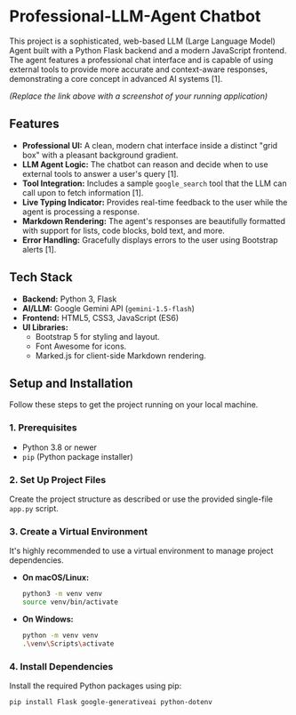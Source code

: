 # Professional-LLM-Agent Chatbot
This project is a sophisticated, web-based LLM (Large Language Model) Agent built with a Python Flask backend and a modern JavaScript frontend. The agent features a professional chat interface and is capable of using external tools to provide more accurate and context-aware responses, demonstrating a core concept in advanced AI systems [1].


*(Replace the link above with a screenshot of your running application)*

## Features

*   **Professional UI:** A clean, modern chat interface inside a distinct "grid box" with a pleasant background gradient.
*   **LLM Agent Logic:** The chatbot can reason and decide when to use external tools to answer a user's query [1].
*   **Tool Integration:** Includes a sample `google_search` tool that the LLM can call upon to fetch information [1].
*   **Live Typing Indicator:** Provides real-time feedback to the user while the agent is processing a response.
*   **Markdown Rendering:** The agent's responses are beautifully formatted with support for lists, code blocks, bold text, and more.
*   **Error Handling:** Gracefully displays errors to the user using Bootstrap alerts [1].

## Tech Stack

*   **Backend:** Python 3, Flask
*   **AI/LLM:** Google Gemini API (`gemini-1.5-flash`)
*   **Frontend:** HTML5, CSS3, JavaScript (ES6)
*   **UI Libraries:**
    *   Bootstrap 5 for styling and layout.
    *   Font Awesome for icons.
    *   Marked.js for client-side Markdown rendering.

## Setup and Installation

Follow these steps to get the project running on your local machine.

### 1. Prerequisites

*   Python 3.8 or newer
*   `pip` (Python package installer)

### 2. Set Up Project Files

Create the project structure as described or use the provided single-file `app.py` script.

### 3. Create a Virtual Environment

It's highly recommended to use a virtual environment to manage project dependencies.

*   **On macOS/Linux:**
    ```bash
    python3 -m venv venv
    source venv/bin/activate
    ```
*   **On Windows:**
    ```bash
    python -m venv venv
    .\venv\Scripts\activate
    ```

### 4. Install Dependencies

Install the required Python packages using pip:

```bash
pip install Flask google-generativeai python-dotenv
